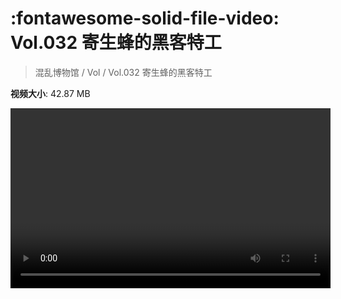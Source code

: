 # :fontawesome-solid-file-video: Vol.032 寄生蜂的黑客特工

> 混乱博物馆 / Vol / Vol.032 寄生蜂的黑客特工

**视频大小**: 42.87 MB

<video id="V-9dbe7265b3d5ef44299e2baf61eab758" width="512" height="288" preload="none" playsinline webkit-playsinline></video>